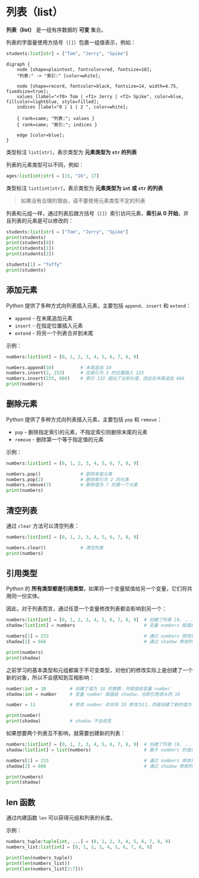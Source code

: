 # 列表（list）

**列表（list）** 是一组有序数据的 **可变** 集合。

列表的字面量使用方括号（`[]`）包裹一组值表示，例如：  

```python
students:list[str] = ["Tom", "Jerry", "Spike"]
```

```graphviz
digraph {
    node [shape=plaintext, fontcolor=red, fontsize=18];
    "列表:" -> "索引:" [color=white];

    node [shape=record, fontcolor=black, fontsize=14, width=4.75, fixedsize=true];
    values [label="<f0> Tom | <f1> Jerry | <f2> Spike", color=blue, fillcolor=lightblue, style=filled];
    indices [label="0 | 1 | 2 ", color=white];

    { rank=same; "列表:"; values }
    { rank=same; "索引:"; indices }

    edge [color=blue];
}
```

类型标注 `list[str]`，表示类型为 **元素类型为 `str` 的列表**

列表的元素类型可以不同，例如：  

```python
ages:list[int|str] = [15, "16", 17]
```

类型标注 `list[int|str]`，表示类型为 **元素类型为 `int` 或 `str` 的列表**

> 如果没有合理的理由，请不要使用元素类型不定的列表

列表和元组一样，通过列表后跟方括号（`[]`）索引访问元素，**索引从 0 开始**，并且列表的元素是可以修改的：

```python shift
students:list[str] = ["Tom", "Jerry", "Spike"]
print(students)
print(students[0])
print(students[1])
print(students[2])

students[1] = "Tuffy"
print(students)
```

## 添加元素

Python 提供了多种方式向列表插入元素，主要包括 `append`、`insert` 和 `extend`：  

* `append` - 在末尾追加元素
* `insert` - 在指定位置插入元素
* `extend` - 将另一个列表合并到末尾

示例：  

```python shift
numbers:list[int] = [0, 1, 2, 3, 4, 5, 6, 7, 8, 9]

numbers.append(10)          # 末尾追加 10
numbers.insert(2, 233)      # 在索引为 2 的位置插入 233
numbers.insert(233, 666)    # 索引 233 超出了当前长度，因此在末尾追加 666
print(numbers)
```

## 删除元素

Python 提供了多种方式向列表插入元素，主要包括 `pop` 和 `remove`： 

* `pop` - 删除指定索引的元素，不指定索引则删除末尾的元素
* `remove` - 删除第一个等于指定值的元素

示例：

```python shift
numbers:list[int] = [0, 1, 2, 3, 4, 5, 6, 7, 8, 9]

numbers.pop()               # 删除末尾元素
numbers.pop(2)              # 删除索引为 2 的元素
numbers.remove(7)           # 删除值为 7 的第一个元素
print(numbers)
```

## 清空列表

通过 `clear` 方法可以清空列表：

```python shift
numbers:list[int] = [0, 1, 2, 3, 4, 5, 6, 7, 8, 9]

numbers.clear()             # 清空列表
print(numbers)
```

## 引用类型

Python 的 **所有类型都是引用类型**，如果将一个变量赋值给另一个变量，它们将共用同一份实体。

因此，对于列表而言，通过任意一个变量修改列表都会影响到另一个：  

```python shift
numbers:list[int] = [0, 1, 2, 3, 4, 5, 6, 7, 8, 9]  # 创建了列表 [0, ..., 9]，并赋值给变量 numbers
shadow:list[int] = numbers                          # 变量 numbers 赋值给 shadow，也即引用源头的 [0, ..., 9]

numbers[1] = 233                                    # 通过 numbers 修改列表元素
shadow[2] = 666                                     # 通过 shadow 修改列表元素

print(numbers)
print(shadow)
```

之前学习的基本类型和元组都属于不可变类型，对他们的修改实际上是创建了一个新的对象，所以不会感知到互相影响：

```python shift
number:int = 10         # 创建了值为 10 的整数，并赋值给变量 number 
shadow:int = number     # 变量 number 赋值给 shadow，也即引用源头的 10

number = 11             # 修改 number 并非将 10 修改为11，而是创建了新的值为 11 的整数并赋值给 number

print(number)
print(shadow)           # shadow 不会改变
```

如果想要两个列表互不影响，就需要创建新的列表：  

```python shift
numbers:list[int] = [0, 1, 2, 3, 4, 5, 6, 7, 8, 9]  # 创建了列表 [0, ..., 9]，并赋值给变量 numbers
shadow:list[int] = list(numbers)                    # 基于 numbers 的值创建新的列表，并赋值给 shadow

numbers[1] = 233                                    # 通过 numbers 修改列表元素
shadow[2] = 666                                     # 通过 shadow 修改列表元素

print(numbers)
print(shadow)
```

## len 函数

通过内建函数 `len` 可以获得元组和列表的长度。

示例：

```python shift
numbers_tuple:tuple[int, ...] = (0, 1, 2, 3, 4, 5, 6, 7, 8, 9)
numbers_list:list[int] = [0, 1, 2, 3, 4, 5, 6, 7, 8, 9]

print(len(numbers_tuple))
print(len(numbers_list))
print(len(numbers_list[2:7]))
```